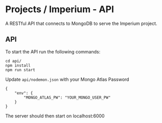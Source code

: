 # Projects / Imperium - API

A RESTful API that connects to MongoDB to serve the Imperium project.

## API

To start the API run the following commands:

```
cd api/
npm install
npm run start

```

Update ```api/nodemon.json``` with your Mongo Atlas Password

```
{
    "env": {
        "MONGO_ATLAS_PW": "YOUR_MONGO_USER_PW"
    }
}
```

The server should then start on localhost:6000